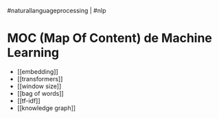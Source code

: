 #naturallanguageprocessing | #nlp

# MOC (Map Of Content) de Machine Learning
- [[embedding]]
- [[transformers]]
- [[window size]]
- [[bag of words]]
- [[tf-idf]]
- [[knowledge graph]]